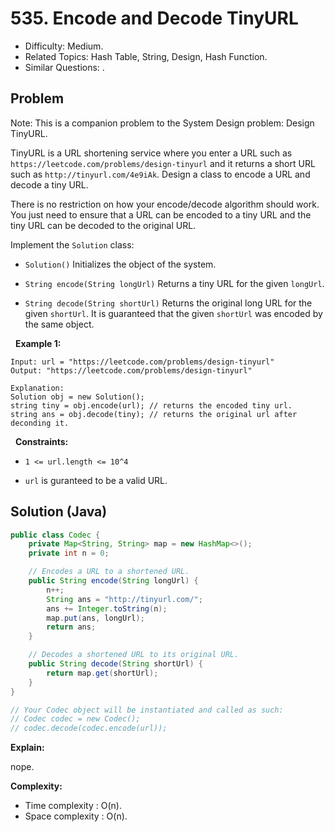 # 535. Encode and Decode TinyURL

- Difficulty: Medium.
- Related Topics: Hash Table, String, Design, Hash Function.
- Similar Questions: .

## Problem

Note: This is a companion problem to the System Design problem: Design TinyURL.

TinyURL is a URL shortening service where you enter a URL such as ```https://leetcode.com/problems/design-tinyurl``` and it returns a short URL such as ```http://tinyurl.com/4e9iAk```. Design a class to encode a URL and decode a tiny URL.

There is no restriction on how your encode/decode algorithm should work. You just need to ensure that a URL can be encoded to a tiny URL and the tiny URL can be decoded to the original URL.

Implement the ```Solution``` class:


	
- ```Solution()``` Initializes the object of the system.
	
- ```String encode(String longUrl)``` Returns a tiny URL for the given ```longUrl```.
	
- ```String decode(String shortUrl)``` Returns the original long URL for the given ```shortUrl```. It is guaranteed that the given ```shortUrl``` was encoded by the same object.


 
**Example 1:**

```
Input: url = "https://leetcode.com/problems/design-tinyurl"
Output: "https://leetcode.com/problems/design-tinyurl"

Explanation:
Solution obj = new Solution();
string tiny = obj.encode(url); // returns the encoded tiny url.
string ans = obj.decode(tiny); // returns the original url after deconding it.
```

 
**Constraints:**


	
- ```1 <= url.length <= 10^4```
	
- ```url``` is guranteed to be a valid URL.



## Solution (Java)

```java
public class Codec {
    private Map<String, String> map = new HashMap<>();
    private int n = 0;

    // Encodes a URL to a shortened URL.
    public String encode(String longUrl) {
        n++;
        String ans = "http://tinyurl.com/";
        ans += Integer.toString(n);
        map.put(ans, longUrl);
        return ans;
    }

    // Decodes a shortened URL to its original URL.
    public String decode(String shortUrl) {
        return map.get(shortUrl);
    }
}

// Your Codec object will be instantiated and called as such:
// Codec codec = new Codec();
// codec.decode(codec.encode(url));
```

**Explain:**

nope.

**Complexity:**

* Time complexity : O(n).
* Space complexity : O(n).
